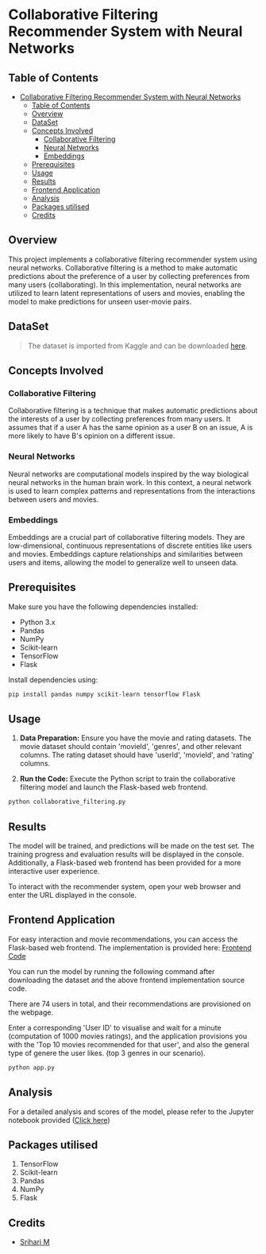# Collaborative Filtering Recommender System with Neural Networks

## Table of Contents
- [Collaborative Filtering Recommender System with Neural Networks](#collaborative-filtering-recommender-system-with-neural-networks)
  - [Table of Contents](#table-of-contents)
  - [Overview](#overview)
  - [DataSet](#dataset)
  - [Concepts Involved](#concepts-involved)
    - [Collaborative Filtering](#collaborative-filtering)
    - [Neural Networks](#neural-networks)
    - [Embeddings](#embeddings)
  - [Prerequisites](#prerequisites)
  - [Usage](#usage)
  - [Results](#results)
  - [Frontend Application](#frontend-application)
  - [Analysis](#analysis)
  - [Packages utilised](#packages-utilised)
  - [Credits](#credits)

## Overview

This project implements a collaborative filtering recommender system using neural networks. Collaborative filtering is a method to make automatic predictions about the preference of a user by collecting preferences from many users (collaborating). In this implementation, neural networks are utilized to learn latent representations of users and movies, enabling the model to make predictions for unseen user-movie pairs.

## DataSet
> The dataset is imported from Kaggle and can be downloaded [here](https://www.kaggle.com/datasets/parasharmanas/movie-recommendation-system/download?datasetVersionNumber=1).

## Concepts Involved

### Collaborative Filtering

Collaborative filtering is a technique that makes automatic predictions about the interests of a user by collecting preferences from many users. It assumes that if a user A has the same opinion as a user B on an issue, A is more likely to have B's opinion on a different issue.

### Neural Networks

Neural networks are computational models inspired by the way biological neural networks in the human brain work. In this context, a neural network is used to learn complex patterns and representations from the interactions between users and movies.

### Embeddings

Embeddings are a crucial part of collaborative filtering models. They are low-dimensional, continuous representations of discrete entities like users and movies. Embeddings capture relationships and similarities between users and items, allowing the model to generalize well to unseen data.

## Prerequisites

Make sure you have the following dependencies installed:

- Python 3.x
- Pandas
- NumPy
- Scikit-learn
- TensorFlow
- Flask

Install dependencies using:

```bash
pip install pandas numpy scikit-learn tensorflow Flask
```

## Usage

1. **Data Preparation:** Ensure you have the movie and rating datasets. The movie dataset should contain 'movieId', 'genres', and other relevant columns. The rating dataset should have 'userId', 'movieId', and 'rating' columns.

2. **Run the Code:** Execute the Python script to train the collaborative filtering model and launch the Flask-based web frontend.

```bash
python collaborative_filtering.py
```

## Results

The model will be trained, and predictions will be made on the test set. The training progress and evaluation results will be displayed in the console. Additionally, a Flask-based web frontend has been provided for a more interactive user experience.

To interact with the recommender system, open your web browser and enter the URL displayed in the console.

## Frontend Application

For easy interaction and movie recommendations, you can access the Flask-based web frontend.
The implementation is provided here: [Frontend Code](/Frontend/)

You can run the model by running the following command after downloading the dataset and the above frontend implementation source code.

There are 74 users in total, and their recommendations are provisioned on the webpage.

Enter a corresponding 'User ID' to visualise and wait for a minute (computation of 1000 movies ratings), and the application provisions you with the 'Top 10 movies recommended for that user', and also the general type of genere the user likes. (top 3 genres in our scenario).

```bash
python app.py
```

## Analysis

For a detailed analysis and scores of the model, please refer to the Jupyter notebook provided ([Click here](/main.ipynb))

## Packages utilised
1. TensorFlow
2. Scikit-learn
3. Pandas
4. NumPy
5. Flask

## Credits
- [Srihari M](https://github.com/sriharimurali01)